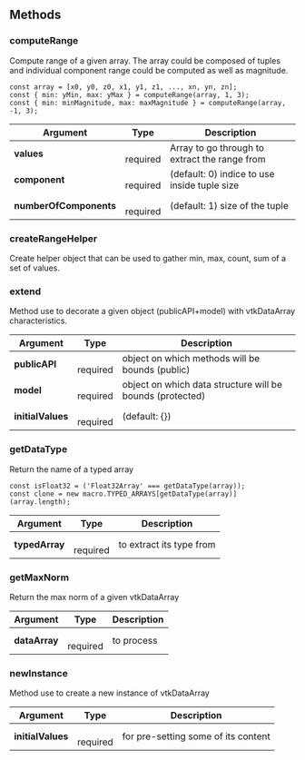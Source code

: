 




## Methods


### computeRange

Compute range of a given array. The array could be composed of tuples and
individual component range could be computed as well as magnitude.

```
const array = [x0, y0, z0, x1, y1, z1, ..., xn, yn, zn];
const { min: yMin, max: yMax } = computeRange(array, 1, 3);
const { min: minMagnitude, max: maxMagnitude } = computeRange(array, -1, 3);
```


| Argument | Type | Description |
| ------------- | ------------- | ----- |
| **values** | <span class="arg-type"></span></br></span><span class="arg-required">required</span> | Array to go through to extract the range from |
| **component** | <span class="arg-type"></span></br></span><span class="arg-required">required</span> | (default: 0) indice to use inside tuple size |
| **numberOfComponents** | <span class="arg-type"></span></br></span><span class="arg-required">required</span> | (default: 1) size of the tuple |


### createRangeHelper

Create helper object that can be used to gather min, max, count, sum of
a set of values.



### extend

Method use to decorate a given object (publicAPI+model) with vtkDataArray characteristics.


| Argument | Type | Description |
| ------------- | ------------- | ----- |
| **publicAPI** | <span class="arg-type"></span></br></span><span class="arg-required">required</span> | object on which methods will be bounds (public) |
| **model** | <span class="arg-type"></span></br></span><span class="arg-required">required</span> | object on which data structure will be bounds (protected) |
| **initialValues** | <span class="arg-type"></span></br></span><span class="arg-required">required</span> | (default: {}) |


### getDataType

Return the name of a typed array

```
const isFloat32 = ('Float32Array' === getDataType(array));
const clone = new macro.TYPED_ARRAYS[getDataType(array)](array.length);
```


| Argument | Type | Description |
| ------------- | ------------- | ----- |
| **typedArray** | <span class="arg-type"></span></br></span><span class="arg-required">required</span> | to extract its type from |


### getMaxNorm

Return the max norm of a given vtkDataArray


| Argument | Type | Description |
| ------------- | ------------- | ----- |
| **dataArray** | <span class="arg-type"></span></br></span><span class="arg-required">required</span> | to process |


### newInstance

Method use to create a new instance of vtkDataArray


| Argument | Type | Description |
| ------------- | ------------- | ----- |
| **initialValues** | <span class="arg-type"></span></br></span><span class="arg-required">required</span> | for pre-setting some of its content |


